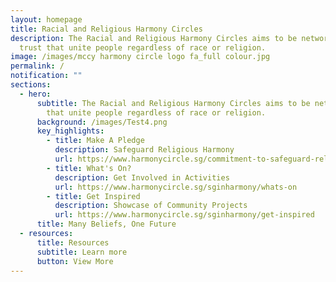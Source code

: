 ```yaml
---
layout: homepage
title: Racial and Religious Harmony Circles
description: The Racial and Religious Harmony Circles aims to be networks of
  trust that unite people regardless of race or religion.
image: /images/mccy harmony circle logo fa_full colour.jpg
permalink: /
notification: ""
sections:
  - hero:
      subtitle: The Racial and Religious Harmony Circles aims to be networks of trust
        that unite people regardless of race or religion.
      background: /images/Test4.png
      key_highlights:
        - title: Make A Pledge
          description: Safeguard Religious Harmony
          url: https://www.harmonycircle.sg/commitment-to-safeguard-religious-harmony/
        - title: What's On?
          description: Get Involved in Activities
          url: https://www.harmonycircle.sg/sginharmony/whats-on
        - title: Get Inspired
          description: Showcase of Community Projects
          url: https://www.harmonycircle.sg/sginharmony/get-inspired
      title: Many Beliefs, One Future
  - resources:
      title: Resources
      subtitle: Learn more
      button: View More
---
```

